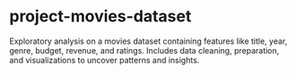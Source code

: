 # project-movies-dataset
Exploratory analysis on a movies dataset containing features like title, year, genre, budget, revenue, and ratings. Includes data cleaning, preparation, and visualizations to uncover patterns and insights.
